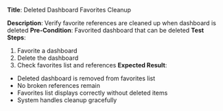 **Title**: Deleted Dashboard Favorites Cleanup

**Description**: Verify favorite references are cleaned up when dashboard is deleted
**Pre-Condition**: Favorited dashboard that can be deleted
**Test Steps**:
1. Favorite a dashboard
2. Delete the dashboard
3. Check favorites list and references
**Expected Result**:
- Deleted dashboard is removed from favorites list
- No broken references remain
- Favorites list displays correctly without deleted items
- System handles cleanup gracefully